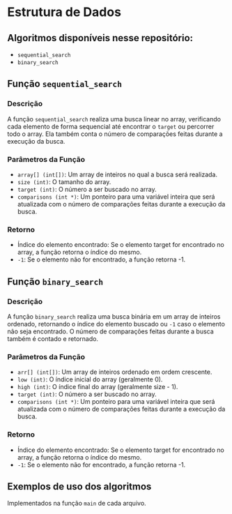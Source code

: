 # Estrutura de Dados

## Algoritmos disponíveis nesse repositório:
  - `sequential_search`
  - `binary_search`

## Função `sequential_search`

### Descrição

A função `sequential_search` realiza uma busca linear no array, verificando cada elemento de forma sequencial até encontrar o `target` ou percorrer todo o array. Ela também conta o número de comparações feitas durante a execução da busca.

### Parâmetros da Função
  - `array[] (int[])`: Um array de inteiros no qual a busca será realizada.
  - `size (int)`: O tamanho do array.
  - `target (int)`: O número a ser buscado no array.
  - `comparisons (int *)`: Um ponteiro para uma variável inteira que será atualizada com o número de comparações feitas durante a execução da busca.

### Retorno
  - Índice do elemento encontrado: Se o elemento target for encontrado no array, a função retorna o índice do mesmo.
  - `-1`: Se o elemento não for encontrado, a função retorna -1.

## Função `binary_search`

### Descrição

A função `binary_search` realiza uma busca binária em um array de inteiros ordenado, retornando o índice do elemento buscado ou `-1` caso o elemento não seja encontrado. O número de comparações feitas durante a busca também é contado e retornado.

### Parâmetros da Função
  - `arr[] (int[])`: Um array de inteiros ordenado em ordem crescente.
  - `low (int)`: O índice inicial do array (geralmente 0).
  - `high (int)`: O índice final do array (geralmente size - 1).
  - `target (int)`: O número a ser buscado no array.
  - `comparisons (int *)`: Um ponteiro para uma variável inteira que será atualizada com o número de comparações feitas durante a execução da busca.

### Retorno
  - Índice do elemento encontrado: Se o elemento target for encontrado no array, a função retorna o índice do mesmo.
  - `-1`: Se o elemento não for encontrado, a função retorna -1.

## Exemplos de uso dos algoritmos
Implementados na função `main` de cada arquivo.



